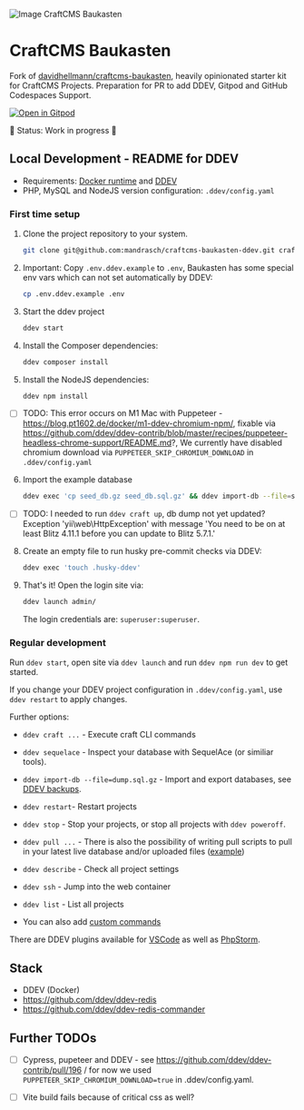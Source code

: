 ![Image CraftCMS Baukasten](CraftCMS-Baukasten.png)

# CraftCMS Baukasten

Fork of [davidhellmann/craftcms-baukasten](https://github.com/davidhellmann/craftcms-baukasten), heavily opinionated starter kit for CraftCMS Projects. Preparation for PR to add DDEV, Gitpod and GitHub Codespaces Support.

[![Open in Gitpod](https://gitpod.io/button/open-in-gitpod.svg)](https://gitpod.io/#https://github.com/mandrasch/craftcms-baukasten-ddev/)

🚧 Status: Work in progress 🚧

## Local Development - README for DDEV

- Requirements: [Docker runtime](https://ddev.readthedocs.io/en/stable/users/install/docker-installation/) and [DDEV](https://ddev.readthedocs.io/en/stable/users/install/ddev-installation/)
- PHP, MySQL and NodeJS version configuration: `.ddev/config.yaml`

### First time setup

1. Clone the project repository to your system.
   ```sh
   git clone git@github.com:mandrasch/craftcms-baukasten-ddev.git craftcms-baukasten-ddev && cd craftcms-baukasten-ddev
   ```

2. Important: Copy `.env.ddev.example` to `.env`, Baukasten has some special env vars which can not set automatically by DDEV:
   ```sh
   cp .env.ddev.example .env
   ```

2. Start the ddev project
   ```sh
   ddev start
   ```

4. Install the Composer dependencies:
   ```sh
   ddev composer install
   ```

5. Install the NodeJS dependencies:
   ```sh
   ddev npm install
   ```

- [ ] TODO: This error occurs on M1 Mac with Puppeteer - https://blog.pt1602.de/docker/m1-ddev-chromium-npm/, fixable via https://github.com/ddev/ddev-contrib/blob/master/recipes/puppeteer-headless-chrome-support/README.md?, We currently have disabled chromium download via `PUPPETEER_SKIP_CHROMIUM_DOWNLOAD` in `.ddev/config.yaml`

6. Import the example database
    ```sh
    ddev exec 'cp seed_db.gz seed_db.sql.gz' && ddev import-db --file=seed_db.sql.gz && ddev exec 'rm seed_db.sql.gz'
    ```

- [ ] TODO: I needed to run `ddev craft up`, db dump not yet updated? Exception 'yii\web\HttpException' with message 'You need to be on at least Blitz 4.11.1 before you can update to Blitz 5.7.1.'

8. Create an empty file to run husky pre-commit checks via DDEV:

    ```sh
    ddev exec 'touch .husky-ddev'
    ```

7. That's it! Open the login site via:
   ```sh
   ddev launch admin/
   ```

    The login credentials are: `superuser:superuser`.

### Regular development

Run `ddev start`, open site via `ddev launch` and run `ddev npm run dev` to get started.

If you change your DDEV project configuration in `.ddev/config.yaml`, use `ddev restart` to apply changes.

Further options:

- `ddev craft ...` - Execute craft CLI commands  
- `ddev sequelace` - Inspect your database with SequelAce (or similiar tools). 
- `ddev import-db --file=dump.sql.gz` - Import and export databases, see [DDEV backups](https://ddev.com/blog/ddev-backups/).
- `ddev restart`- Restart projects
- `ddev stop` - Stop your projects, or stop all projects with `ddev poweroff`.  
- `ddev pull ...` - There is also the possibility of writing pull scripts to pull in your latest live database and/or uploaded files ([example](https://github.com/mandrasch/ddev-craftcms-vite/blob/main/.ddev/providers/production.yaml))
- `ddev describe` - Check all project settings
- `ddev ssh` - Jump into the web container
- `ddev list` - List all projects 

- You can also add [custom commands](https://ddev.readthedocs.io/en/stable/users/extend/custom-commands/)

There are DDEV plugins available for [VSCode](https://marketplace.visualstudio.com/items?itemName=biati.ddev-manager) as well as [PhpStorm](https://plugins.jetbrains.com/plugin/18813-ddev-integration).

## Stack

- DDEV (Docker)
- https://github.com/ddev/ddev-redis
- https://github.com/ddev/ddev-redis-commander

## Further TODOs

- [ ] Cypress, pupeteer and DDEV - see https://github.com/ddev/ddev-contrib/pull/196 / for now we used `PUPPETEER_SKIP_CHROMIUM_DOWNLOAD=true` in .ddev/config.yaml. 

- [ ] Vite build fails because of critical css as well?
